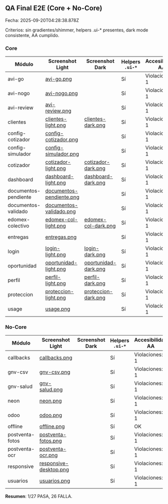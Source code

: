 ## QA Final E2E (Core + No-Core)

Fecha: 2025-09-20T04:28:38.878Z

Criterios: sin gradientes/shimmer, helpers .ui-* presentes, dark mode consistente, AA cumplido.

### Core

| Módulo | Screenshot Light | Screenshot Dark | Helpers `.ui-*` | Accesibilidad AA | Estado |
|--------|------------------|-----------------|-----------------|------------------|--------|
| avi-go | [avi-go.png](tests/screenshots/avi-go.png) |  | Sí | Violaciones: 1 | FALLA |
| avi-nogo | [avi-nogo.png](tests/screenshots/avi-nogo.png) |  | Sí | Violaciones: 1 | FALLA |
| avi-review | [avi-review.png](tests/screenshots/avi-review.png) |  | Sí | Violaciones: 1 | FALLA |
| clientes | [clientes-light.png](tests/screenshots/clientes-light.png) | [clientes-dark.png](tests/screenshots/clientes-dark.png) | Sí | Violaciones: 1 | FALLA |
| config-cotizador | [config-cotizador.png](tests/screenshots/config-cotizador.png) |  | Sí | Violaciones: 1 | FALLA |
| config-simulador | [config-simulador.png](tests/screenshots/config-simulador.png) |  | Sí | Violaciones: 1 | FALLA |
| cotizador | [cotizador-light.png](tests/screenshots/cotizador-light.png) | [cotizador-dark.png](tests/screenshots/cotizador-dark.png) | Sí | Violaciones: 1 | FALLA |
| dashboard | [dashboard-light.png](tests/screenshots/dashboard-light.png) | [dashboard-dark.png](tests/screenshots/dashboard-dark.png) | Sí | Violaciones: 1 | FALLA |
| documentos-pendiente | [documentos-pendiente.png](tests/screenshots/documentos-pendiente.png) |  | Sí | Violaciones: 1 | FALLA |
| documentos-validado | [documentos-validado.png](tests/screenshots/documentos-validado.png) |  | Sí | Violaciones: 1 | FALLA |
| edomex-colectivo | [edomex-col-light.png](tests/screenshots/edomex-col-light.png) | [edomex-col-dark.png](tests/screenshots/edomex-col-dark.png) | Sí | Violaciones: 1 | FALLA |
| entregas | [entregas.png](tests/screenshots/entregas.png) |  | Sí | Violaciones: 1 | FALLA |
| login | [login-light.png](tests/screenshots/login-light.png) | [login-dark.png](tests/screenshots/login-dark.png) | Sí | Violaciones: 1 | FALLA |
| oportunidad | [oportunidad-light.png](tests/screenshots/oportunidad-light.png) | [oportunidad-dark.png](tests/screenshots/oportunidad-dark.png) | Sí | Violaciones: 1 | FALLA |
| perfil | [perfil-light.png](tests/screenshots/perfil-light.png) | [perfil-dark.png](tests/screenshots/perfil-dark.png) | Sí | Violaciones: 1 | FALLA |
| proteccion | [proteccion-light.png](tests/screenshots/proteccion-light.png) | [proteccion-dark.png](tests/screenshots/proteccion-dark.png) | Sí | Violaciones: 1 | FALLA |
| usage | [usage.png](tests/screenshots/usage.png) |  | Sí | Violaciones: 1 | FALLA |


### No-Core

| Módulo | Screenshot Light | Screenshot Dark | Helpers `.ui-*` | Accesibilidad AA | Estado |
|--------|------------------|-----------------|-----------------|------------------|--------|
| callbacks | [callbacks.png](tests/screenshots/callbacks.png) |  | Sí | Violaciones: 1 | FALLA |
| gnv-csv | [gnv-csv.png](tests/screenshots/gnv-csv.png) |  | Sí | Violaciones: 1 | FALLA |
| gnv-salud | [gnv-salud.png](tests/screenshots/gnv-salud.png) |  | Sí | Violaciones: 1 | FALLA |
| neon | [neon.png](tests/screenshots/neon.png) |  | Sí | Violaciones: 1 | FALLA |
| odoo | [odoo.png](tests/screenshots/odoo.png) |  | Sí | Violaciones: 1 | FALLA |
| offline | [offline.png](tests/screenshots/offline.png) |  | Sí | OK | PASA |
| postventa-fotos | [postventa-fotos.png](tests/screenshots/postventa-fotos.png) |  | Sí | Violaciones: 1 | FALLA |
| postventa-ocr | [postventa-ocr.png](tests/screenshots/postventa-ocr.png) |  | Sí | Violaciones: 1 | FALLA |
| responsive | [responsive-desktop.png](tests/screenshots/responsive-desktop.png) |  | Sí | Violaciones: 1 | FALLA |
| usuarios | [usuarios.png](tests/screenshots/usuarios.png) |  | Sí | Violaciones: 1 | FALLA |


**Resumen**: 1/27 PASA, 26 FALLA.
